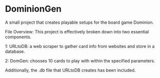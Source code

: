 # DominionGen
A small project that creates playable setups for the board game Dominion.

File Overview:
  This project is effectively broken down into two essential components.
  
  1: URLtoDB: a web scraper to gather card info from websites and store in a database.
  
  2: DomGen: chooses 10 cards to play with within the specified parameters.
  
  Additionally, the .db file that URLtoDB creates has been included.
  
  
